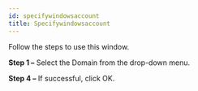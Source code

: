 ```yaml
---
id: specifywindowsaccount
title: Specifywindowsaccount
---
```


Follow the steps to use this window.

**Step 1 –** Select the Domain from the drop-down menu.

**Step 4 –** If successful, click OK.